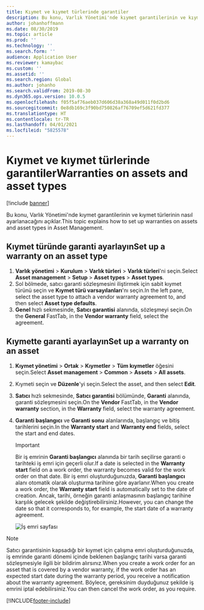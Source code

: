 ```yaml
---
title: Kıymet ve kıymet türlerinde garantiler
description: Bu konu, Varlık Yönetimi'nde kıymet garantilerinin ve kıymet türlerinin nasıl ayarlanacağını açıklar.
author: johanhoffmann
ms.date: 08/30/2019
ms.topic: article
ms.prod: ''
ms.technology: ''
ms.search.form: ''
audience: Application User
ms.reviewer: kamaybac
ms.custom: ''
ms.assetid: ''
ms.search.region: Global
ms.author: johanho
ms.search.validFrom: 2019-08-30
ms.dyn365.ops.version: 10.0.5
ms.openlocfilehash: f05f5af76aeb037d606d38a368a49d011f0d2bd6
ms.sourcegitcommit: 0e8db169c3f90bd750826af76709ef5d621fd377
ms.translationtype: HT
ms.contentlocale: tr-TR
ms.lasthandoff: 04/01/2021
ms.locfileid: "5825578"
---
```

# <a name="warranties-on-assets-and-asset-types"></a><span data-ttu-id="ffbbb-103">Kıymet ve kıymet türlerinde garantiler</span><span class="sxs-lookup"><span data-stu-id="ffbbb-103">Warranties on assets and asset types</span></span>

[!include [banner](../../includes/banner.md)]

 


<span data-ttu-id="ffbbb-104">Bu konu, Varlık Yönetimi'nde kıymet garantilerinin ve kıymet türlerinin nasıl ayarlanacağını açıklar.</span><span class="sxs-lookup"><span data-stu-id="ffbbb-104">This topic explains how to set up warranties on assets and asset types in Asset Management.</span></span>

## <a name="set-up-a-warranty-on-an-asset-type"></a><span data-ttu-id="ffbbb-105">Kıymet türünde garanti ayarlayın</span><span class="sxs-lookup"><span data-stu-id="ffbbb-105">Set up a warranty on an asset type</span></span>

1. <span data-ttu-id="ffbbb-106">**Varlık yönetimi** \> **Kurulum** \> **Varlık türleri** \> **Varlık türleri**'ni seçin.</span><span class="sxs-lookup"><span data-stu-id="ffbbb-106">Select **Asset management** \> **Setup** \> **Asset types** \> **Asset types**.</span></span>
2. <span data-ttu-id="ffbbb-107">Sol bölmede, satıcı garanti sözleşmesini iliştirmek için sabit kıymet türünü seçin ve **Kıymet türü varsayılanları**'nı seçin.</span><span class="sxs-lookup"><span data-stu-id="ffbbb-107">In the left pane, select the asset type to attach a vendor warranty agreement to, and then select **Asset type defaults**.</span></span>
3. <span data-ttu-id="ffbbb-108">**Genel** hızlı sekmesinde, **Satıcı garantisi** alanında, sözleşmeyi seçin.</span><span class="sxs-lookup"><span data-stu-id="ffbbb-108">On the **General** FastTab, in the **Vendor warranty** field, select the agreement.</span></span>

## <a name="set-up-a-warranty-on-an-asset"></a><span data-ttu-id="ffbbb-109">Kıymette garanti ayarlayın</span><span class="sxs-lookup"><span data-stu-id="ffbbb-109">Set up a warranty on an asset</span></span>

1. <span data-ttu-id="ffbbb-110">**Kıymet yönetimi** \> **Ortak** \> **Kıymetler** \> **Tüm kıymetler** öğesini seçin.</span><span class="sxs-lookup"><span data-stu-id="ffbbb-110">Select **Asset management** \> **Common** \> **Assets** \> **All assets**.</span></span>
2. <span data-ttu-id="ffbbb-111">Kıymeti seçin ve **Düzenle**'yi seçin.</span><span class="sxs-lookup"><span data-stu-id="ffbbb-111">Select the asset, and then select **Edit**.</span></span>
3. <span data-ttu-id="ffbbb-112">**Satıcı** hızlı sekmesinde, **Satıcı garantisi** bölümünde, **Garanti** alanında, garanti sözleşmesini seçin.</span><span class="sxs-lookup"><span data-stu-id="ffbbb-112">On the **Vendor** FastTab, in the **Vendor warranty** section, in the **Warranty** field, select the warranty agreement.</span></span>
4. <span data-ttu-id="ffbbb-113">**Garanti başlangıcı** ve **Garanti sonu** alanlarında, başlangıç ve bitiş tarihlerini seçin.</span><span class="sxs-lookup"><span data-stu-id="ffbbb-113">In the **Warranty start** and **Warranty end** fields, select the start and end dates.</span></span>

    > [!IMPORTANT]
    > <span data-ttu-id="ffbbb-114">Bir iş emrinin **Garanti başlangıcı** alanında bir tarih seçilirse garanti o tarihteki iş emri için geçerli olur.</span><span class="sxs-lookup"><span data-stu-id="ffbbb-114">If a date is selected in the **Warranty start** field on a work order, the warranty becomes valid for the work order on that date.</span></span> <span data-ttu-id="ffbbb-115">Bir iş emri oluşturduğunuzda, **Garanti başlangıcı** alanı otomatik olarak oluşturma tarihine göre ayarlanır.</span><span class="sxs-lookup"><span data-stu-id="ffbbb-115">When you create a work order, the **Warranty start** field is automatically set to the date of creation.</span></span> <span data-ttu-id="ffbbb-116">Ancak, tarihi, örneğin garanti anlaşmasının başlangıç tarihine karşılık gelecek şekilde değiştirebilirsiniz.</span><span class="sxs-lookup"><span data-stu-id="ffbbb-116">However, you can change the date so that it corresponds to, for example, the start date of a warranty agreement.</span></span>
    >
    > ![İş emri sayfası](media/02-warranty.png)

> [!NOTE]
> <span data-ttu-id="ffbbb-118">Satıcı garantisinin kapsadığı bir kıymet için çalışma emri oluşturduğunuzda, iş emrinde garanti dönemi içinde beklenen başlangıç tarihi varsa garanti sözleşmesiyle ilgili bir bildirim alırsınız.</span><span class="sxs-lookup"><span data-stu-id="ffbbb-118">When you create a work order for an asset that is covered by a vendor warranty, if the work order has an expected start date during the warranty period, you receive a notification about the warranty agreement.</span></span> <span data-ttu-id="ffbbb-119">Böylece, gereksinim duyduğunuz şekilde iş emrini iptal edebilirsiniz.</span><span class="sxs-lookup"><span data-stu-id="ffbbb-119">You can then cancel the work order, as you require.</span></span>


[!INCLUDE[footer-include](../../../includes/footer-banner.md)]
